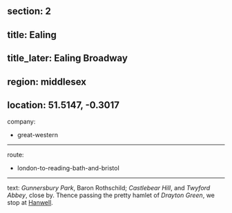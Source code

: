 section: 2
----
title: Ealing
----
title_later: Ealing Broadway
----
region: middlesex
----
location: 51.5147, -0.3017
----
company:
- great-western
----
route:
- london-to-reading-bath-and-bristol
----
text: *Gunnersbury Park*, Baron Rothschild; *Castlebear Hill*, and *Twyford Abbey*, close by. Thence passing the pretty hamlet of *Drayton Green*, we stop at [Hanwell](/stations/hanwell).
